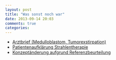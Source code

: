 ```yaml
---
layout: post
title: "Was sonst noch war"
date: 2013-09-14 20:03
comments: true
categories: 
---
```

* [Arztbrief (Medulloblastom, Tumorexstirpation)][arztbrief]
* [Patientenaufklärung Strahlentherapie][strahlentherapie]
* [Konzeptänderung aufgrund Referenzbeurteilung][referenzbeurteilung]

[arztbrief]: /mirror/arztbrief.pdf 
[strahlentherapie]: /mirror/strahlentherapie.pdf
[referenzbeurteilung]: /mirror/referenzbeurteilung.pdf

